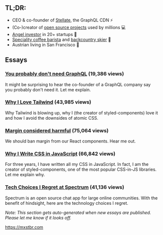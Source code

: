 ## **TL;DR:**

- CEO & co-founder of [Stellate](https://stellate.co/), the GraphQL CDN ⚡
- (Co-)creator of [open source projects](https://mxstbr.com/oss) used by millions 💻
- [Angel investor](https://mxstbr.com/investments) in 20+ startups 🚀
- [Speciality coffee barista](https://github.com/mxstbr/ama/issues/46) and [backcountry skier](https://www.youtube.com/watch?v=19kDOIwzTfE) 🎿
- Austrian living in San Francisco 🌁

## Essays

<!-- essay-marker -->

### [You probably don't need GraphQL](https://mxstbr.com/thoughts/graphql) (19,386 views)

It might be surprising to hear the co-founder of a GraphQL company say you probably don't need it. Let me explain.

### [Why I Love Tailwind](https://mxstbr.com/thoughts/tailwind) (43,985 views)

Why Tailwind is blowing up, why I (the creator of styled-components) love it and how I avoid the downsides of atomic CSS.

### [Margin considered harmful](https://mxstbr.com/thoughts/margin) (75,064 views)

We should ban margin from our React components. Hear me out.

### [Why I Write CSS in JavaScript](https://mxstbr.com/thoughts/css-in-js) (66,842 views)

For three years, I have written all my CSS in JavaScript. In fact, I am the creator of styled-components, one of the most popular CSS-in-JS libraries. Let me explain why.

### [Tech Choices I Regret at Spectrum](https://mxstbr.com/thoughts/tech-choice-regrets-at-spectrum) (41,136 views)

Spectrum is an open source chat app for large online communities. With the benefit of hindsight, here are the technology choices I regret.

<!-- /essay-marker -->

*Note: This section gets auto-generated when new essays are published. Please let me know if it looks off.*

https://mxstbr.com
